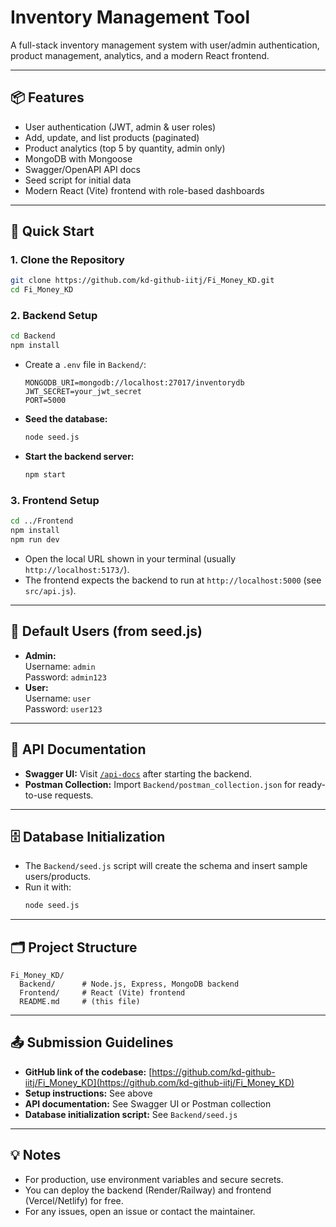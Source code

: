 # Inventory Management Tool

A full-stack inventory management system with user/admin authentication, product management, analytics, and a modern React frontend.

---

## 📦 Features
- User authentication (JWT, admin & user roles)
- Add, update, and list products (paginated)
- Product analytics (top 5 by quantity, admin only)
- MongoDB with Mongoose
- Swagger/OpenAPI API docs
- Seed script for initial data
- Modern React (Vite) frontend with role-based dashboards

---

## 🚀 Quick Start

### 1. **Clone the Repository**
```bash
git clone https://github.com/kd-github-iitj/Fi_Money_KD.git
cd Fi_Money_KD
```

### 2. **Backend Setup**
```bash
cd Backend
npm install
```
- Create a `.env` file in `Backend/`:
  ```env
  MONGODB_URI=mongodb://localhost:27017/inventorydb
  JWT_SECRET=your_jwt_secret
  PORT=5000
  ```
- **Seed the database:**
  ```bash
  node seed.js
  ```
- **Start the backend server:**
  ```bash
  npm start
  ```

### 3. **Frontend Setup**
```bash
cd ../Frontend
npm install
npm run dev
```
- Open the local URL shown in your terminal (usually `http://localhost:5173/`).
- The frontend expects the backend to run at `http://localhost:5000` (see `src/api.js`).

---

## 👤 **Default Users (from seed.js)**
- **Admin:**  
  Username: `admin`  
  Password: `admin123`
- **User:**  
  Username: `user`  
  Password: `user123`

---

## 📝 **API Documentation**
- **Swagger UI:** Visit [`/api-docs`](http://localhost:5000/api-docs) after starting the backend.
- **Postman Collection:** Import `Backend/postman_collection.json` for ready-to-use requests.

---

## 🗄️ **Database Initialization**
- The `Backend/seed.js` script will create the schema and insert sample users/products.
- Run it with:
  ```bash
  node seed.js
  ```

---

## 🗂️ **Project Structure**
```
Fi_Money_KD/
  Backend/      # Node.js, Express, MongoDB backend
  Frontend/     # React (Vite) frontend
  README.md     # (this file)
```

---

## 📤 **Submission Guidelines**
- **GitHub link of the codebase:** [https://github.com/kd-github-iitj/Fi_Money_KD](https://github.com/kd-github-iitj/Fi_Money_KD)
- **Setup instructions:** See above
- **API documentation:** See Swagger UI or Postman collection
- **Database initialization script:** See `Backend/seed.js`

---

## 💡 **Notes**
- For production, use environment variables and secure secrets.
- You can deploy the backend (Render/Railway) and frontend (Vercel/Netlify) for free.
- For any issues, open an issue or contact the maintainer. 